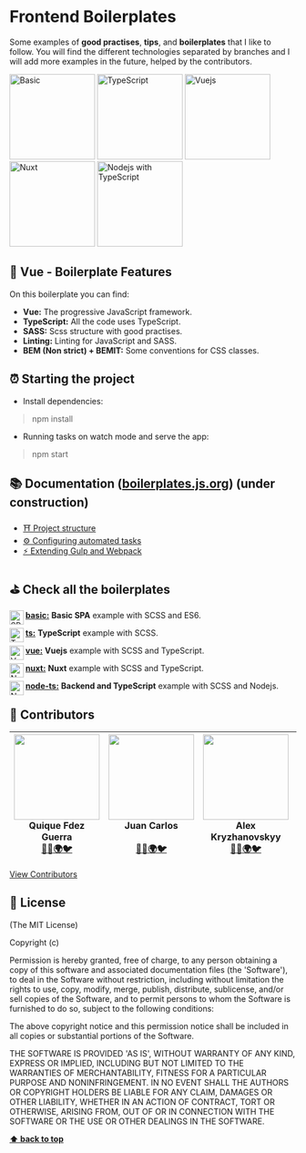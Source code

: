 # Frontend Boilerplates
Some examples of **good practises**, **tips**, and **boilerplates** that I like to follow. You will find the different technologies separated by branches and I will add more examples in the future, helped by the contributors.

[<img src="https://raw.githubusercontent.com/CKGrafico/Frontend-Boilerplates/docs/resources/techs/spa-d.png" width="150" title="Basic">](https://github.com/CKGrafico/Frontend-Boilerplates/tree/basic)
[<img src="https://raw.githubusercontent.com/CKGrafico/Frontend-Boilerplates/docs/resources/techs/ts-d.png" width="150" title="TypeScript">](https://github.com/CKGrafico/Frontend-Boilerplates/tree/ts)
[<img src="https://raw.githubusercontent.com/CKGrafico/Frontend-Boilerplates/docs/resources/techs/vue.png" width="150" title="Vuejs">](https://github.com/CKGrafico/Frontend-Boilerplates/tree/vue)
[<img src="https://raw.githubusercontent.com/CKGrafico/Frontend-Boilerplates/docs/resources/techs/nuxt-d.png" width="150" title="Nuxt">](https://github.com/CKGrafico/Frontend-Boilerplates/tree/nuxt)
[<img src="https://raw.githubusercontent.com/CKGrafico/Frontend-Boilerplates/docs/resources/techs/nodets-d.png" width="150" title="Nodejs with TypeScript">](https://github.com/CKGrafico/Frontend-Boilerplates/tree/node-ts)

## 🍩 Vue - Boilerplate Features
On this boilerplate you can find:
- **Vue:** The progressive JavaScript framework.
- **TypeScript:** All the code uses TypeScript.
- **SASS:** Scss structure with good practises.
- **Linting:** Linting for JavaScript and SASS.
- **BEM (Non strict) + BEMIT:** Some conventions for CSS classes.

## ⏰ Starting the project
- Install dependencies:
> npm install

- Running tasks on watch mode and serve the app:
> npm start

## 📚 Documentation ([boilerplates.js.org](https://boilerplates.js.org/)) (under construction)
- [⛩️ Project structure](https://boilerplates.js.org/)
- [⚙️ Configuring automated tasks](https://boilerplates.js.org/)
- [⚡ Extending Gulp and Webpack](https://boilerplates.js.org/)

## ⛳️ Check all the boilerplates
<img src="https://raw.githubusercontent.com/CKGrafico/Frontend-Boilerplates/docs/resources/techs/spa.png" align="left" width="25" title="SPA">

**[basic:](https://github.com/CKGrafico/Frontend-Boilerplates/tree)** **Basic SPA** example with SCSS and ES6.

<img src="https://raw.githubusercontent.com/CKGrafico/Frontend-Boilerplates/docs/resources/techs/ts.png" align="left" width="25" title="TypeScript">

**[ts:](https://github.com/CKGrafico/Frontend-Boilerplates/tree/ts)** **TypeScript** example with SCSS.

<img src="https://raw.githubusercontent.com/CKGrafico/Frontend-Boilerplates/docs/resources/techs/vue.png" align="left" width="25" title="Vue">

**[vue:](https://github.com/CKGrafico/Frontend-Boilerplates/tree/vue)** **Vuejs** example with SCSS and TypeScript.

<img src="https://raw.githubusercontent.com/CKGrafico/Frontend-Boilerplates/docs/resources/techs/nuxt.png" align="left" width="25" title="Nuxt">

**[nuxt:](https://github.com/CKGrafico/Frontend-Boilerplates/tree/nuxt)** **Nuxt** example with SCSS and TypeScript.

<img src="https://raw.githubusercontent.com/CKGrafico/Frontend-Boilerplates/docs/resources/techs/nodets.png" align="left" width="25" title="Node with TypeScript">

**[node-ts:](https://github.com/CKGrafico/Frontend-Boilerplates/tree/node-ts)** **Backend and TypeScript** example with SCSS and Nodejs.

## 🎩 Contributors

| <img src="https://i.imgur.com/CcJ7vXL.jpg" width="150"><br>**Quique Fdez Guerra**<br>[👨‍💻](https://github.com/CKGrafico)[🌍](http://ckgrafico.com)[🐦](https://twitter.com/CKGrafico) | <img src="https://i.imgur.com/W8Ks7Ss.jpg" width="150"><br>**Juan Carlos<br>**<br>[👨‍💻](https://github.com/jcarloslr10)[🌍](http://plainconcepts.com)[🐦](https://twitter.com/jcarloslr10) | <img src="https://i.imgur.com/kLqGDso.jpg" width="150"><br>**Alex Kryzhanovskyy**<br>[👨‍💻](https://github.com/AlexKryzh)[🌍](http://kryzh.com)[🐦](https://twitter.com/AlexKryzh) | <img src="https://i.imgur.com/ScMiaNz.png" width="150"><br>**Victor Gamez<br>**<br>[👨‍💻](https://github.com/VGamezz19) | <img src="https://i.imgur.com/idu3Mnw.png" width="150"><br>**PlainConcepts<br>**<br>[👨‍💻](https://github.com/PlainConcepts)[🌍](http://plainconcepts.com)[🐦](https://twitter.com/PlainConcepts)|
| :---: | :---: | :---: | :---: | :---: |

[View Contributors](https://github.com/CKGrafico/Frontend-Boilerplates/graphs/contributors)

## 📜 License

(The MIT License)

Copyright (c)

Permission is hereby granted, free of charge, to any person obtaining
a copy of this software and associated documentation files (the
'Software'), to deal in the Software without restriction, including
without limitation the rights to use, copy, modify, merge, publish,
distribute, sublicense, and/or sell copies of the Software, and to
permit persons to whom the Software is furnished to do so, subject to
the following conditions:

The above copyright notice and this permission notice shall be
included in all copies or substantial portions of the Software.

THE SOFTWARE IS PROVIDED 'AS IS', WITHOUT WARRANTY OF ANY KIND,
EXPRESS OR IMPLIED, INCLUDING BUT NOT LIMITED TO THE WARRANTIES OF
MERCHANTABILITY, FITNESS FOR A PARTICULAR PURPOSE AND NONINFRINGEMENT.
IN NO EVENT SHALL THE AUTHORS OR COPYRIGHT HOLDERS BE LIABLE FOR ANY
CLAIM, DAMAGES OR OTHER LIABILITY, WHETHER IN AN ACTION OF CONTRACT,
TORT OR OTHERWISE, ARISING FROM, OUT OF OR IN CONNECTION WITH THE
SOFTWARE OR THE USE OR OTHER DEALINGS IN THE SOFTWARE.

**[⬆️ back to top](#frontend-boilerplates)**
